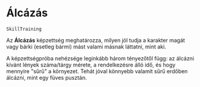 # Álcázás

`SkillTraining`

Az **Álcázás** képzettség meghatározza, milyen jól tudja a karakter magát vagy bárki (esetleg bármi) mást valami másnak láttatni, mint aki.

A képzettségpróba nehézsége leginkább három tényezőtől függ: az álcázni kívánt lények száma/tárgy mérete, a rendelkezésre álló idő, és hogy mennyire "sűrű" a környezet. Tehát jóval könnyebb valamit sűrű erdőben álcázni, mint egy füves pusztán.
